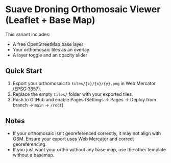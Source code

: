 # Suave Droning Orthomosaic Viewer (Leaflet + Base Map)

This variant includes:
- A free OpenStreetMap base layer
- Your orthomosaic tiles as an overlay
- A layer toggle and an opacity slider

## Quick Start
1) Export your orthomosaic to `tiles/{z}/{x}/{y}.png` in Web Mercator (EPSG:3857).
2) Replace the empty `tiles/` folder with your exported tiles.
3) Push to GitHub and enable Pages (Settings → Pages → Deploy from branch → `main` → `/root`).

## Notes
- If your orthomosaic isn’t georeferenced correctly, it may not align with OSM. Ensure your export uses Web Mercator and correct georeferencing.
- If you just want your ortho without any base map, use the other template without a basemap.
